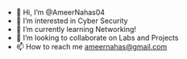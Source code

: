 - 👋 Hi, I’m @AmeerNahas04
- 👀 I’m interested in Cyber Security
- 🌱 I’m currently learning Networking!
- 💞️ I’m looking to collaborate on Labs and Projects
- 📫 How to reach me ameernahas@gmail.com

<!---
AmeerNahas04/AmeerNahas04 is a ✨ special ✨ repository because its `README.md` (this file) appears on your GitHub profile.
You can click the Preview link to take a look at your changes.
--->
